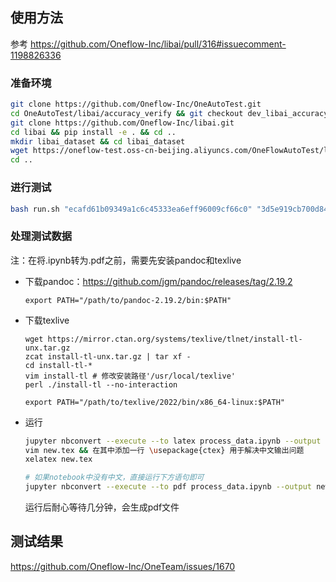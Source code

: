 ## 使用方法

参考 https://github.com/Oneflow-Inc/libai/pull/316#issuecomment-1198826336

### 准备环境
``` bash
git clone https://github.com/Oneflow-Inc/OneAutoTest.git
cd OneAutoTest/libai/accuracy_verify && git checkout dev_libai_accuracy
git clone https://github.com/Oneflow-Inc/libai.git
cd libai && pip install -e . && cd ..
mkdir libai_dataset && cd libai_dataset
wget https://oneflow-test.oss-cn-beijing.aliyuncs.com/OneFlowAutoTest/libai/dataset/bert-base-chinese-vocab.txt && wget https://oneflow-test.oss-cn-beijing.aliyuncs.com/OneFlowAutoTest/libai/dataset/gpt2-merges.txt && wget https://oneflow-test.oss-cn-beijing.aliyuncs.com/OneFlowAutoTest/libai/dataset/gpt2-vocab.json && wget https://oneflow-test.oss-cn-beijing.aliyuncs.com/OneFlowAutoTest/libai/dataset/loss_compara_content_sentence.bin && wget https://oneflow-test.oss-cn-beijing.aliyuncs.com/OneFlowAutoTest/libai/dataset/loss_compara_content_sentence.idx
cd ..
```

### 进行测试
```bash
bash run.sh "ecafd61b09349a1c6c45333ea6eff96009cf66c0" "3d5e919cb700d84f52d4cf2730083931f17a91bb" "dev_cc_acc_mem_v5"
```

### 处理测试数据
注：在将.ipynb转为.pdf之前，需要先安装pandoc和texlive

- 下载pandoc：https://github.com/jgm/pandoc/releases/tag/2.19.2

    `export PATH="/path/to/pandoc-2.19.2/bin:$PATH"`

- 下载texlive
    ```
    wget https://mirror.ctan.org/systems/texlive/tlnet/install-tl-unx.tar.gz
    zcat install-tl-unx.tar.gz | tar xf -
    cd install-tl-*
    vim install-tl # 修改安装路径'/usr/local/texlive'
    perl ./install-tl --no-interaction
    ```
    `export PATH="/path/to/texlive/2022/bin/x86_64-linux:$PATH"`

- 运行
    ```bash
    jupyter nbconvert --execute --to latex process_data.ipynb --output new.tex
    vim new.tex && 在其中添加一行 \usepackage{ctex} 用于解决中文输出问题
    xelatex new.tex

    # 如果notebook中没有中文，直接运行下方语句即可
    jupyter nbconvert --execute --to pdf process_data.ipynb --output new.pdf
    ```
    运行后耐心等待几分钟，会生成pdf文件

## 测试结果

https://github.com/Oneflow-Inc/OneTeam/issues/1670

